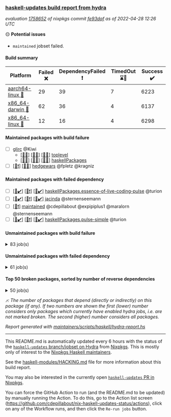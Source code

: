 ### [haskell-updates build report from hydra](https://hydra.nixos.org/jobset/nixpkgs/haskell-updates)
*evaluation [1758652](https://hydra.nixos.org/eval/1758652) of nixpkgs commit [fe93daf](https://github.com/NixOS/nixpkgs/commits/fe93daf87d76dcef85bad56e84167518b1a6ca99) as of 2022-04-28 12:26 UTC*

:yellow_circle: **Potential issues**
  * `maintained` jobset failed.

#### Build summary

 | Platform | Failed :x: | DependencyFailed :heavy_exclamation_mark: | TimedOut :hourglass::no_entry_sign: | Success :heavy_check_mark: | 
 | --- | --- | --- | --- | --- | 
 | [aarch64-linux :iphone:](https://hydra.nixos.org/eval/1758652?filter=.aarch64-linux) | 29 | 39 | 7 | 6223 | 
 | [x86_64-darwin :apple:](https://hydra.nixos.org/eval/1758652?filter=.x86_64-darwin) | 62 | 36 | 4 | 6137 | 
 | [x86_64-linux :penguin:](https://hydra.nixos.org/eval/1758652?filter=.x86_64-linux) | 12 | 16 | 4 | 6298 | 
#### Maintained packages with build failure
- [ ] [glirc](https://hydra.nixos.org/eval/1758652?filter=glirc) @Kiwi
  - [[:iphone::x:]](https://hydra.nixos.org/build/174553162) [[:apple::x:]](https://hydra.nixos.org/build/174538387) [[:penguin::x:]](https://hydra.nixos.org/build/174540819) [toplevel](https://hydra.nixos.org/eval/1758652?filter=glirc)
  - [[:iphone::x:]](https://hydra.nixos.org/build/174541658) [[:apple::x:]](https://hydra.nixos.org/build/174540799) [[:penguin::x:]](https://hydra.nixos.org/build/174543767) [haskellPackages](https://hydra.nixos.org/eval/1758652?filter=haskellPackages.glirc)
- [ ] [[:iphone::heavy_exclamation_mark:]](https://hydra.nixos.org/build/174538476) [[:penguin::x:]](https://hydra.nixos.org/build/174544990) [hedgewars](https://hydra.nixos.org/eval/1758652?filter=hedgewars) @fpletz @kragniz
#### Maintained packages with failed dependency
- [ ] [[:iphone::heavy_check_mark:]](https://hydra.nixos.org/build/174546897) [[:apple::heavy_exclamation_mark:]](https://hydra.nixos.org/build/174544782) [[:penguin::heavy_check_mark:]](https://hydra.nixos.org/build/174537443) [haskellPackages.essence-of-live-coding-pulse](https://hydra.nixos.org/eval/1758652?filter=haskellPackages.essence-of-live-coding-pulse) @turion
- [ ] [[:iphone::heavy_check_mark:]](https://hydra.nixos.org/build/174550094) [[:apple::heavy_exclamation_mark:]](https://hydra.nixos.org/build/174540882) [[:penguin::heavy_check_mark:]](https://hydra.nixos.org/build/174540430) [jacinda](https://hydra.nixos.org/eval/1758652?filter=jacinda) @sternenseemann
- [ ] [[:penguin::heavy_exclamation_mark:]](https://hydra.nixos.org/build/174935443) [maintained](https://hydra.nixos.org/eval/1758652?filter=maintained) @cdepillabout @expipiplus1 @maralorn @sternenseemann
- [ ] [[:iphone::heavy_check_mark:]](https://hydra.nixos.org/build/174546680) [[:apple::heavy_exclamation_mark:]](https://hydra.nixos.org/build/174540580) [[:penguin::heavy_check_mark:]](https://hydra.nixos.org/build/174547994) [haskellPackages.pulse-simple](https://hydra.nixos.org/eval/1758652?filter=haskellPackages.pulse-simple) @turion
#### Unmaintained packages with build failure
<details><summary>83 job(s) </summary>

- [ ] [QuickCheck](https://hydra.nixos.org/eval/1758652?filter=QuickCheck)  :arrow_heading_up: 1234 | 4767
  - [[:iphone::heavy_check_mark:]](https://hydra.nixos.org/build/174545509) [[:apple::heavy_check_mark:]](https://hydra.nixos.org/build/174549392) [[:penguin::heavy_check_mark:]](https://hydra.nixos.org/build/174541289) [haskellPackages](https://hydra.nixos.org/eval/1758652?filter=haskellPackages.QuickCheck)
  -   [[:penguin::x:]](https://hydra.nixos.org/build/174537770) [pkgsStatic.haskell.packages.integer-simple.ghc8107](https://hydra.nixos.org/eval/1758652?filter=pkgsStatic.haskell.packages.integer-simple.ghc8107.QuickCheck)
  -   [[:penguin::heavy_check_mark:]](https://hydra.nixos.org/build/174543331) [pkgsStatic.haskell.packages.native-bignum.ghc902](https://hydra.nixos.org/eval/1758652?filter=pkgsStatic.haskell.packages.native-bignum.ghc902.QuickCheck)
- [ ] [[:iphone::heavy_check_mark:]](https://hydra.nixos.org/build/174550217) [[:apple::x:]](https://hydra.nixos.org/build/174554748) [[:penguin::heavy_check_mark:]](https://hydra.nixos.org/build/174546999) [haskellPackages.di-core](https://hydra.nixos.org/eval/1758652?filter=haskellPackages.di-core)  :arrow_heading_up: 8 | 11
- [ ] [[:iphone::x:]](https://hydra.nixos.org/build/174537551) [[:apple::heavy_check_mark:]](https://hydra.nixos.org/build/174554678) [[:penguin::heavy_check_mark:]](https://hydra.nixos.org/build/174537662) [haskellPackages.OrderedBits](https://hydra.nixos.org/eval/1758652?filter=haskellPackages.OrderedBits)  :arrow_heading_up: 5 | 36
- [ ] [[:iphone::x:]](https://hydra.nixos.org/build/174549183) [[:apple::heavy_check_mark:]](https://hydra.nixos.org/build/174549150) [[:penguin::heavy_check_mark:]](https://hydra.nixos.org/build/174545687) [haskellPackages.hw-json-simd](https://hydra.nixos.org/eval/1758652?filter=haskellPackages.hw-json-simd)  :arrow_heading_up: 2 | 8
- [ ] [[:iphone::x:]](https://hydra.nixos.org/build/174544905) [[:apple::heavy_check_mark:]](https://hydra.nixos.org/build/174544277) [[:penguin::heavy_check_mark:]](https://hydra.nixos.org/build/174541106) [haskellPackages.hw-simd](https://hydra.nixos.org/eval/1758652?filter=haskellPackages.hw-simd)  :arrow_heading_up: 2 | 8
- [ ] [[:iphone::x:]](https://hydra.nixos.org/build/174551633) [[:apple::x:]](https://hydra.nixos.org/build/174549168) [[:penguin::heavy_check_mark:]](https://hydra.nixos.org/build/174546341) [haskellPackages.ptr-poker](https://hydra.nixos.org/eval/1758652?filter=haskellPackages.ptr-poker)  :arrow_heading_up: 2 | 5
- [ ] [[:iphone::x:]](https://hydra.nixos.org/build/174554673) [[:apple::x:]](https://hydra.nixos.org/build/174548306) [[:penguin::x:]](https://hydra.nixos.org/build/174550728) [haskellPackages.dep-t](https://hydra.nixos.org/eval/1758652?filter=haskellPackages.dep-t)  :arrow_heading_up: 2 | 4
- [ ] [[:iphone::x:]](https://hydra.nixos.org/build/174536402) [[:apple::heavy_check_mark:]](https://hydra.nixos.org/build/174539963) [[:penguin::heavy_check_mark:]](https://hydra.nixos.org/build/174539639) [haskellPackages.quic](https://hydra.nixos.org/eval/1758652?filter=haskellPackages.quic)  :arrow_heading_up: 2 | 2
- [ ] [[:iphone::x:]](https://hydra.nixos.org/build/174552095) [[:apple::heavy_check_mark:]](https://hydra.nixos.org/build/174542601) [[:penguin::heavy_check_mark:]](https://hydra.nixos.org/build/174549959) [haskellPackages.freetype2](https://hydra.nixos.org/eval/1758652?filter=haskellPackages.freetype2)  :arrow_heading_up: 1 | 8
- [ ] [[:iphone::heavy_check_mark:]](https://hydra.nixos.org/build/174548115) [[:apple::x:]](https://hydra.nixos.org/build/174545002) [[:penguin::heavy_check_mark:]](https://hydra.nixos.org/build/174536895) [haskellPackages.free-vector-spaces](https://hydra.nixos.org/eval/1758652?filter=haskellPackages.free-vector-spaces)  :arrow_heading_up: 1 | 7
- [ ] [[:iphone::x:]](https://hydra.nixos.org/build/174542865) [[:apple::heavy_check_mark:]](https://hydra.nixos.org/build/174547597) [[:penguin::heavy_check_mark:]](https://hydra.nixos.org/build/174544562) [haskellPackages.long-double](https://hydra.nixos.org/eval/1758652?filter=haskellPackages.long-double)  :arrow_heading_up: 1 | 2
- [ ] [[:iphone::x:]](https://hydra.nixos.org/build/174546588) [[:apple::x:]](https://hydra.nixos.org/build/174549624) [[:penguin::heavy_check_mark:]](https://hydra.nixos.org/build/174538841) [haskellPackages.easytensor](https://hydra.nixos.org/eval/1758652?filter=haskellPackages.easytensor)  :arrow_heading_up: 1 | 1
- [ ] [[:iphone::heavy_check_mark:]](https://hydra.nixos.org/build/174535862) [[:apple::x:]](https://hydra.nixos.org/build/174538767) [[:penguin::heavy_check_mark:]](https://hydra.nixos.org/build/174549770) [haskellPackages.grab](https://hydra.nixos.org/eval/1758652?filter=haskellPackages.grab)  :arrow_heading_up: 1 | 1
- [ ] [[:iphone::heavy_check_mark:]](https://hydra.nixos.org/build/174547713) [[:apple::x:]](https://hydra.nixos.org/build/174549812) [[:penguin::heavy_check_mark:]](https://hydra.nixos.org/build/174543179) [haskellPackages.keep-alive](https://hydra.nixos.org/eval/1758652?filter=haskellPackages.keep-alive)  :arrow_heading_up: 1 | 1
- [ ] [[:iphone::x:]](https://hydra.nixos.org/build/174537502) [[:apple::heavy_check_mark:]](https://hydra.nixos.org/build/174544322) [[:penguin::heavy_check_mark:]](https://hydra.nixos.org/build/174541503) [haskellPackages.nlopt-haskell](https://hydra.nixos.org/eval/1758652?filter=haskellPackages.nlopt-haskell)  :arrow_heading_up: 1 | 1
- [ ] [[:iphone::x:]](https://hydra.nixos.org/build/174538142) [[:apple::heavy_check_mark:]](https://hydra.nixos.org/build/174541277) [[:penguin::heavy_check_mark:]](https://hydra.nixos.org/build/174551029) [haskellPackages.swisstable](https://hydra.nixos.org/eval/1758652?filter=haskellPackages.swisstable)  :arrow_heading_up: 1 | 1
- [ ] [[:iphone::x:]](https://hydra.nixos.org/build/174541545) [[:apple::heavy_check_mark:]](https://hydra.nixos.org/build/174538568) [[:penguin::heavy_check_mark:]](https://hydra.nixos.org/build/174550563) [haskellPackages.unicode-properties](https://hydra.nixos.org/eval/1758652?filter=haskellPackages.unicode-properties)  :arrow_heading_up: 1 | 1
- [ ] [[:iphone::heavy_check_mark:]](https://hydra.nixos.org/build/174547756) [[:apple::x:]](https://hydra.nixos.org/build/174550554) [[:penguin::heavy_check_mark:]](https://hydra.nixos.org/build/174549242) [haskellPackages.zip](https://hydra.nixos.org/eval/1758652?filter=haskellPackages.zip)  :arrow_heading_up: 0 | 5
- [ ] [[:iphone::heavy_check_mark:]](https://hydra.nixos.org/build/174544302) [[:apple::x:]](https://hydra.nixos.org/build/174538426) [[:penguin::heavy_check_mark:]](https://hydra.nixos.org/build/174547294) [haskellPackages.PyF](https://hydra.nixos.org/eval/1758652?filter=haskellPackages.PyF)  :arrow_heading_up: 0 | 4
- [ ] [[:iphone::x:]](https://hydra.nixos.org/build/174544870) [[:apple::x:]](https://hydra.nixos.org/build/174544578) [[:penguin::x:]](https://hydra.nixos.org/build/174535724) [haskellPackages.half-space](https://hydra.nixos.org/eval/1758652?filter=haskellPackages.half-space)  :arrow_heading_up: 0 | 4
- [ ] [[:iphone::heavy_check_mark:]](https://hydra.nixos.org/build/174550160) [[:apple::x:]](https://hydra.nixos.org/build/174546934) [[:penguin::heavy_check_mark:]](https://hydra.nixos.org/build/174551366) [haskellPackages.hmidi](https://hydra.nixos.org/eval/1758652?filter=haskellPackages.hmidi)  :arrow_heading_up: 0 | 4
- [ ] [[:iphone::heavy_check_mark:]](https://hydra.nixos.org/build/174535665) [[:apple::x:]](https://hydra.nixos.org/build/174536995) [[:penguin::heavy_check_mark:]](https://hydra.nixos.org/build/174544761) [haskellPackages.posix-socket](https://hydra.nixos.org/eval/1758652?filter=haskellPackages.posix-socket)  :arrow_heading_up: 0 | 2
- [ ] [[:iphone::heavy_check_mark:]](https://hydra.nixos.org/build/174542420) [[:apple::x:]](https://hydra.nixos.org/build/174547740) [[:penguin::heavy_check_mark:]](https://hydra.nixos.org/build/174538564) [haskellPackages.gi-gdkx11](https://hydra.nixos.org/eval/1758652?filter=haskellPackages.gi-gdkx11)  :arrow_heading_up: 0 | 1
- [ ] [[:iphone::heavy_check_mark:]](https://hydra.nixos.org/build/174537712) [[:apple::x:]](https://hydra.nixos.org/build/174546711) [[:penguin::heavy_check_mark:]](https://hydra.nixos.org/build/174536615) [haskellPackages.hamid](https://hydra.nixos.org/eval/1758652?filter=haskellPackages.hamid)  :arrow_heading_up: 0 | 1
- [ ] [[:iphone::heavy_check_mark:]](https://hydra.nixos.org/build/174540399) [[:apple::x:]](https://hydra.nixos.org/build/174541576) [[:penguin::heavy_check_mark:]](https://hydra.nixos.org/build/174552881) [haskellPackages.hmatrix-morpheus](https://hydra.nixos.org/eval/1758652?filter=haskellPackages.hmatrix-morpheus)  :arrow_heading_up: 0 | 1
- [ ] [[:iphone::heavy_check_mark:]](https://hydra.nixos.org/build/174538249) [[:apple::x:]](https://hydra.nixos.org/build/174539818) [[:penguin::heavy_check_mark:]](https://hydra.nixos.org/build/174539581) [haskellPackages.huckleberry](https://hydra.nixos.org/eval/1758652?filter=haskellPackages.huckleberry)  :arrow_heading_up: 0 | 1
- [ ] [[:iphone::heavy_check_mark:]](https://hydra.nixos.org/build/174546971) [[:apple::x:]](https://hydra.nixos.org/build/174549361) [[:penguin::heavy_check_mark:]](https://hydra.nixos.org/build/174546972) [haskellPackages.openal-ffi](https://hydra.nixos.org/eval/1758652?filter=haskellPackages.openal-ffi)  :arrow_heading_up: 0 | 1
- [ ] [[:iphone::x:]](https://hydra.nixos.org/build/174551805) [[:apple::heavy_check_mark:]](https://hydra.nixos.org/build/174543827) [[:penguin::heavy_check_mark:]](https://hydra.nixos.org/build/174541220) [haskellPackages.picosat](https://hydra.nixos.org/eval/1758652?filter=haskellPackages.picosat)  :arrow_heading_up: 0 | 1
- [ ] [[:iphone::heavy_check_mark:]](https://hydra.nixos.org/build/174552732) [[:apple::x:]](https://hydra.nixos.org/build/174546300) [[:penguin::heavy_check_mark:]](https://hydra.nixos.org/build/174540039) [haskellPackages.select](https://hydra.nixos.org/eval/1758652?filter=haskellPackages.select)  :arrow_heading_up: 0 | 1
- [ ] [[:iphone::heavy_check_mark:]](https://hydra.nixos.org/build/174548217) [[:apple::x:]](https://hydra.nixos.org/build/174545072) [[:penguin::heavy_check_mark:]](https://hydra.nixos.org/build/174544299) [haskellPackages.sysinfo](https://hydra.nixos.org/eval/1758652?filter=haskellPackages.sysinfo)  :arrow_heading_up: 0 | 1
- [ ] [[:iphone::heavy_check_mark:]](https://hydra.nixos.org/build/174539311) [[:apple::x:]](https://hydra.nixos.org/build/174553051) [[:penguin::heavy_check_mark:]](https://hydra.nixos.org/build/174554257) [haskellPackages.FractalArt](https://hydra.nixos.org/eval/1758652?filter=haskellPackages.FractalArt) 
- [ ] [[:iphone::x:]](https://hydra.nixos.org/build/174538111) [[:apple::heavy_check_mark:]](https://hydra.nixos.org/build/174550322) [[:penguin::heavy_check_mark:]](https://hydra.nixos.org/build/174543840) [haskellPackages.HsASA](https://hydra.nixos.org/eval/1758652?filter=haskellPackages.HsASA) 
- [ ] [[:iphone::hourglass::no_entry_sign:]](https://hydra.nixos.org/build/174542922) [[:apple::x:]](https://hydra.nixos.org/build/174551462) [[:penguin::hourglass::no_entry_sign:]](https://hydra.nixos.org/build/174553309) [haskellPackages.bindings-common](https://hydra.nixos.org/eval/1758652?filter=haskellPackages.bindings-common) 
- [ ] [[:iphone::heavy_check_mark:]](https://hydra.nixos.org/build/174551179) [[:apple::x:]](https://hydra.nixos.org/build/174537793) [[:penguin::heavy_check_mark:]](https://hydra.nixos.org/build/174545242) [haskellPackages.chiphunk](https://hydra.nixos.org/eval/1758652?filter=haskellPackages.chiphunk) 
- [ ] [[:iphone::hourglass::no_entry_sign:]](https://hydra.nixos.org/build/174542835) [[:apple::x:]](https://hydra.nixos.org/build/174542974) [[:penguin::x:]](https://hydra.nixos.org/build/174547975) [haskellPackages.cl3-hmatrix-interface](https://hydra.nixos.org/eval/1758652?filter=haskellPackages.cl3-hmatrix-interface) 
- [ ] [[:iphone::hourglass::no_entry_sign:]](https://hydra.nixos.org/build/174544425) [[:apple::x:]](https://hydra.nixos.org/build/174545842) [[:penguin::x:]](https://hydra.nixos.org/build/174536302) [haskellPackages.cl3-linear-interface](https://hydra.nixos.org/eval/1758652?filter=haskellPackages.cl3-linear-interface) 
- [ ] [[:iphone::x:]](https://hydra.nixos.org/build/174539218) [[:apple::heavy_check_mark:]](https://hydra.nixos.org/build/174539808) [[:penguin::heavy_check_mark:]](https://hydra.nixos.org/build/174542945) [haskellPackages.comfort-fftw](https://hydra.nixos.org/eval/1758652?filter=haskellPackages.comfort-fftw) 
- [ ] [[:iphone::heavy_check_mark:]](https://hydra.nixos.org/build/174544521) [[:apple::x:]](https://hydra.nixos.org/build/174538031) [[:penguin::heavy_check_mark:]](https://hydra.nixos.org/build/174539094) [haskellPackages.diskhash](https://hydra.nixos.org/eval/1758652?filter=haskellPackages.diskhash) 
- [ ] [[:iphone::x:]](https://hydra.nixos.org/build/174537702) [[:apple::x:]](https://hydra.nixos.org/build/174548420) [[:penguin::x:]](https://hydra.nixos.org/build/174541577) [haskellPackages.dyna-processing](https://hydra.nixos.org/eval/1758652?filter=haskellPackages.dyna-processing) 
- [ ] [[:iphone::heavy_check_mark:]](https://hydra.nixos.org/build/174546200) [[:apple::x:]](https://hydra.nixos.org/build/174538227) [[:penguin::heavy_check_mark:]](https://hydra.nixos.org/build/174539929) [haskellPackages.epub-tools](https://hydra.nixos.org/eval/1758652?filter=haskellPackages.epub-tools) 
- [ ] [[:iphone::heavy_check_mark:]](https://hydra.nixos.org/build/174544419) [[:apple::x:]](https://hydra.nixos.org/build/174545041) [[:penguin::heavy_check_mark:]](https://hydra.nixos.org/build/174536514) [haskellPackages.fudgets](https://hydra.nixos.org/eval/1758652?filter=haskellPackages.fudgets) 
- [ ] [[:iphone::x:]](https://hydra.nixos.org/build/174539996) [[:apple::x:]](https://hydra.nixos.org/build/174551842) [[:penguin::x:]](https://hydra.nixos.org/build/174553843) [haskellPackages.gemini-exports](https://hydra.nixos.org/eval/1758652?filter=haskellPackages.gemini-exports) 
- [ ] [[:iphone::heavy_check_mark:]](https://hydra.nixos.org/build/174554485) [[:apple::x:]](https://hydra.nixos.org/build/174548554) [[:penguin::heavy_check_mark:]](https://hydra.nixos.org/build/174536692) [haskellPackages.gerrit](https://hydra.nixos.org/eval/1758652?filter=haskellPackages.gerrit) 
- [ ] [[:apple::x:]](https://hydra.nixos.org/build/174552764) [haskellPackages.gi-gtkosxapplication](https://hydra.nixos.org/eval/1758652?filter=haskellPackages.gi-gtkosxapplication) 
- [ ] [[:iphone::x:]](https://hydra.nixos.org/build/174732409) [[:penguin::heavy_check_mark:]](https://hydra.nixos.org/build/174732398) [haskellPackages.gnome-keyring](https://hydra.nixos.org/eval/1758652?filter=haskellPackages.gnome-keyring) 
- [ ] [[:iphone::x:]](https://hydra.nixos.org/build/174536483) [[:apple::x:]](https://hydra.nixos.org/build/174541570) [[:penguin::x:]](https://hydra.nixos.org/build/174542246) [haskellPackages.gpmf](https://hydra.nixos.org/eval/1758652?filter=haskellPackages.gpmf) 
- [ ] [[:apple::x:]](https://hydra.nixos.org/build/174545465) [haskellPackages.gtk-mac-integration](https://hydra.nixos.org/eval/1758652?filter=haskellPackages.gtk-mac-integration) 
- [ ] [[:iphone::heavy_check_mark:]](https://hydra.nixos.org/build/174552727) [[:apple::x:]](https://hydra.nixos.org/build/174540863) [[:penguin::heavy_check_mark:]](https://hydra.nixos.org/build/174554023) [haskellPackages.gtk-traymanager](https://hydra.nixos.org/eval/1758652?filter=haskellPackages.gtk-traymanager) 
- [ ] [[:apple::x:]](https://hydra.nixos.org/build/174537541) [haskellPackages.gtk3-mac-integration](https://hydra.nixos.org/eval/1758652?filter=haskellPackages.gtk3-mac-integration) 
- [ ] [[:iphone::x:]](https://hydra.nixos.org/build/174547007) [[:apple::x:]](https://hydra.nixos.org/build/174552813) [[:penguin::x:]](https://hydra.nixos.org/build/174540712) [haskellPackages.hedgehog-lens](https://hydra.nixos.org/eval/1758652?filter=haskellPackages.hedgehog-lens) 
- [ ] [[:iphone::heavy_check_mark:]](https://hydra.nixos.org/build/174550877) [[:apple::x:]](https://hydra.nixos.org/build/174541437) [[:penguin::heavy_check_mark:]](https://hydra.nixos.org/build/174553524) [haskellPackages.hid](https://hydra.nixos.org/eval/1758652?filter=haskellPackages.hid) 
- [ ] [[:iphone::heavy_check_mark:]](https://hydra.nixos.org/build/174545969) [[:apple::x:]](https://hydra.nixos.org/build/174550172) [[:penguin::heavy_check_mark:]](https://hydra.nixos.org/build/174545566) [haskellPackages.hinotify-conduit](https://hydra.nixos.org/eval/1758652?filter=haskellPackages.hinotify-conduit) 
- [ ] [[:iphone::x:]](https://hydra.nixos.org/build/174538156) [[:apple::heavy_check_mark:]](https://hydra.nixos.org/build/174537066) [[:penguin::heavy_check_mark:]](https://hydra.nixos.org/build/174545136) [haskellPackages.hls-rename-plugin](https://hydra.nixos.org/eval/1758652?filter=haskellPackages.hls-rename-plugin) 
- [ ] [[:iphone::heavy_check_mark:]](https://hydra.nixos.org/build/174548154) [[:apple::x:]](https://hydra.nixos.org/build/174551052) [[:penguin::heavy_check_mark:]](https://hydra.nixos.org/build/174549756) [haskellPackages.hsshellscript](https://hydra.nixos.org/eval/1758652?filter=haskellPackages.hsshellscript) 
- [ ] [[:iphone::heavy_check_mark:]](https://hydra.nixos.org/build/174540017) [[:apple::x:]](https://hydra.nixos.org/build/174551301) [[:penguin::heavy_check_mark:]](https://hydra.nixos.org/build/174542049) [haskellPackages.hssourceinfo](https://hydra.nixos.org/eval/1758652?filter=haskellPackages.hssourceinfo) 
- [ ] [[:iphone::heavy_check_mark:]](https://hydra.nixos.org/build/174536212) [[:apple::x:]](https://hydra.nixos.org/build/174544269) [[:penguin::heavy_check_mark:]](https://hydra.nixos.org/build/174540850) [haskellPackages.ipcvar](https://hydra.nixos.org/eval/1758652?filter=haskellPackages.ipcvar) 
- [ ] [[:iphone::x:]](https://hydra.nixos.org/build/174536686) [[:apple::heavy_check_mark:]](https://hydra.nixos.org/build/174554110) [[:penguin::heavy_check_mark:]](https://hydra.nixos.org/build/174549068) [haskellPackages.jammittools](https://hydra.nixos.org/eval/1758652?filter=haskellPackages.jammittools) 
- [ ] [[:apple::x:]](https://hydra.nixos.org/build/174553612) [haskellPackages.kqueue](https://hydra.nixos.org/eval/1758652?filter=haskellPackages.kqueue) 
- [ ] [[:iphone::x:]](https://hydra.nixos.org/build/174548929) [[:apple::x:]](https://hydra.nixos.org/build/174543795) [[:penguin::x:]](https://hydra.nixos.org/build/174550027) [haskellPackages.lazy-bracket](https://hydra.nixos.org/eval/1758652?filter=haskellPackages.lazy-bracket) 
- [ ] [[:iphone::heavy_check_mark:]](https://hydra.nixos.org/build/174549761) [[:apple::x:]](https://hydra.nixos.org/build/174536568) [[:penguin::heavy_check_mark:]](https://hydra.nixos.org/build/174541890) [haskellPackages.linux-framebuffer](https://hydra.nixos.org/eval/1758652?filter=haskellPackages.linux-framebuffer) 
- [ ] [[:iphone::heavy_check_mark:]](https://hydra.nixos.org/build/174550466) [[:apple::x:]](https://hydra.nixos.org/build/174550786) [[:penguin::heavy_check_mark:]](https://hydra.nixos.org/build/174535842) [haskellPackages.mediawiki2latex](https://hydra.nixos.org/eval/1758652?filter=haskellPackages.mediawiki2latex) 
- [ ] [[:iphone::heavy_check_mark:]](https://hydra.nixos.org/build/174552974) [[:apple::x:]](https://hydra.nixos.org/build/174544461) [[:penguin::heavy_check_mark:]](https://hydra.nixos.org/build/174551522) [haskellPackages.mercury-api](https://hydra.nixos.org/eval/1758652?filter=haskellPackages.mercury-api) 
- [ ] [[:iphone::heavy_check_mark:]](https://hydra.nixos.org/build/174552841) [[:apple::x:]](https://hydra.nixos.org/build/174545878) [[:penguin::heavy_check_mark:]](https://hydra.nixos.org/build/174537320) [haskellPackages.nano-cryptr](https://hydra.nixos.org/eval/1758652?filter=haskellPackages.nano-cryptr) 
- [ ] [[:iphone::heavy_check_mark:]](https://hydra.nixos.org/build/174554702) [[:apple::x:]](https://hydra.nixos.org/build/174545882) [[:penguin::heavy_check_mark:]](https://hydra.nixos.org/build/174536157) [haskellPackages.persistent-pagination](https://hydra.nixos.org/eval/1758652?filter=haskellPackages.persistent-pagination) 
- [ ] [[:iphone::heavy_check_mark:]](https://hydra.nixos.org/build/174542584) [[:apple::x:]](https://hydra.nixos.org/build/174544916) [[:penguin::heavy_check_mark:]](https://hydra.nixos.org/build/174552083) [haskellPackages.phatsort](https://hydra.nixos.org/eval/1758652?filter=haskellPackages.phatsort) 
- [ ] [[:iphone::heavy_check_mark:]](https://hydra.nixos.org/build/174543444) [[:apple::x:]](https://hydra.nixos.org/build/174540909) [[:penguin::heavy_check_mark:]](https://hydra.nixos.org/build/174546577) [haskellPackages.ping-wrapper](https://hydra.nixos.org/eval/1758652?filter=haskellPackages.ping-wrapper) 
- [ ] [[:iphone::heavy_check_mark:]](https://hydra.nixos.org/build/174552675) [[:apple::x:]](https://hydra.nixos.org/build/174546566) [[:penguin::heavy_check_mark:]](https://hydra.nixos.org/build/174539734) [haskellPackages.posix-timer](https://hydra.nixos.org/eval/1758652?filter=haskellPackages.posix-timer) 
- [ ] [[:iphone::heavy_check_mark:]](https://hydra.nixos.org/build/174538175) [[:apple::x:]](https://hydra.nixos.org/build/174552622) [[:penguin::heavy_check_mark:]](https://hydra.nixos.org/build/174544646) [haskellPackages.pthread](https://hydra.nixos.org/eval/1758652?filter=haskellPackages.pthread) 
- [ ] [[:iphone::x:]](https://hydra.nixos.org/build/174549176) [[:apple::heavy_check_mark:]](https://hydra.nixos.org/build/174543028) [[:penguin::heavy_check_mark:]](https://hydra.nixos.org/build/174537796) [haskellPackages.risc386](https://hydra.nixos.org/eval/1758652?filter=haskellPackages.risc386) 
- [ ] [[:iphone::heavy_check_mark:]](https://hydra.nixos.org/build/174551184) [[:apple::x:]](https://hydra.nixos.org/build/174536958) [[:penguin::heavy_check_mark:]](https://hydra.nixos.org/build/174551410) [haskellPackages.sfml-audio](https://hydra.nixos.org/eval/1758652?filter=haskellPackages.sfml-audio) 
- [ ] [[:iphone::heavy_check_mark:]](https://hydra.nixos.org/build/174549871) [[:apple::x:]](https://hydra.nixos.org/build/174552710) [[:penguin::heavy_check_mark:]](https://hydra.nixos.org/build/174551343) [haskellPackages.shared-memory](https://hydra.nixos.org/eval/1758652?filter=haskellPackages.shared-memory) 
- [ ] [[:iphone::heavy_check_mark:]](https://hydra.nixos.org/build/174548033) [[:apple::x:]](https://hydra.nixos.org/build/174554154) [[:penguin::heavy_check_mark:]](https://hydra.nixos.org/build/174545621) [haskellPackages.skews](https://hydra.nixos.org/eval/1758652?filter=haskellPackages.skews) 
- [ ] [[:iphone::x:]](https://hydra.nixos.org/build/174544444) [[:apple::x:]](https://hydra.nixos.org/build/174541717) [[:penguin::heavy_check_mark:]](https://hydra.nixos.org/build/174545477) [haskellPackages.slugify](https://hydra.nixos.org/eval/1758652?filter=haskellPackages.slugify) 
- [ ] [[:iphone::heavy_check_mark:]](https://hydra.nixos.org/build/174549931) [[:apple::x:]](https://hydra.nixos.org/build/174546451) [[:penguin::heavy_check_mark:]](https://hydra.nixos.org/build/174540319) [haskellPackages.tailfile-hinotify](https://hydra.nixos.org/eval/1758652?filter=haskellPackages.tailfile-hinotify) 
- [ ] [[:iphone::x:]](https://hydra.nixos.org/build/174541146) [[:apple::heavy_check_mark:]](https://hydra.nixos.org/build/174536780) [[:penguin::heavy_check_mark:]](https://hydra.nixos.org/build/174551164) [haskellPackages.wiringPi](https://hydra.nixos.org/eval/1758652?filter=haskellPackages.wiringPi) 
- [ ] [[:iphone::x:]](https://hydra.nixos.org/build/174540212) [[:apple::heavy_check_mark:]](https://hydra.nixos.org/build/174537866) [[:penguin::heavy_check_mark:]](https://hydra.nixos.org/build/174546532) [haskellPackages.x86-64bit](https://hydra.nixos.org/eval/1758652?filter=haskellPackages.x86-64bit) 
- [ ] [[:iphone::heavy_check_mark:]](https://hydra.nixos.org/build/174552831) [[:apple::x:]](https://hydra.nixos.org/build/174547083) [[:penguin::heavy_check_mark:]](https://hydra.nixos.org/build/174554818) [haskellPackages.xmonad-utils](https://hydra.nixos.org/eval/1758652?filter=haskellPackages.xmonad-utils) 
- [ ] [[:iphone::heavy_check_mark:]](https://hydra.nixos.org/build/174536987) [[:apple::x:]](https://hydra.nixos.org/build/174544823) [[:penguin::heavy_check_mark:]](https://hydra.nixos.org/build/174544993) [haskellPackages.yoga](https://hydra.nixos.org/eval/1758652?filter=haskellPackages.yoga) 
- [ ] [[:iphone::heavy_check_mark:]](https://hydra.nixos.org/build/174550313) [[:apple::x:]](https://hydra.nixos.org/build/174544016) [[:penguin::heavy_check_mark:]](https://hydra.nixos.org/build/174538214) [haskellPackages.zot](https://hydra.nixos.org/eval/1758652?filter=haskellPackages.zot) 
- [ ] [[:iphone::heavy_check_mark:]](https://hydra.nixos.org/build/174546558) [[:apple::x:]](https://hydra.nixos.org/build/174546608) [[:penguin::heavy_check_mark:]](https://hydra.nixos.org/build/174541101) [haskellPackages.zxcvbn-c](https://hydra.nixos.org/eval/1758652?filter=haskellPackages.zxcvbn-c) 
</details>

#### Unmaintained packages with failed dependency
<details><summary>61 job(s) </summary>

- [ ] [[:iphone::heavy_check_mark:]](https://hydra.nixos.org/build/174545660) [[:apple::heavy_exclamation_mark:]](https://hydra.nixos.org/build/174552148) [[:penguin::heavy_check_mark:]](https://hydra.nixos.org/build/174550838) [haskellPackages.di-handle](https://hydra.nixos.org/eval/1758652?filter=haskellPackages.di-handle)  :arrow_heading_up: 6 | 9
- [ ] [[:iphone::heavy_check_mark:]](https://hydra.nixos.org/build/174547576) [[:apple::heavy_exclamation_mark:]](https://hydra.nixos.org/build/174540974) [[:penguin::heavy_check_mark:]](https://hydra.nixos.org/build/174547320) [haskellPackages.di-monad](https://hydra.nixos.org/eval/1758652?filter=haskellPackages.di-monad)  :arrow_heading_up: 6 | 9
- [ ] [[:iphone::heavy_check_mark:]](https://hydra.nixos.org/build/174552457) [[:apple::heavy_exclamation_mark:]](https://hydra.nixos.org/build/174540938) [[:penguin::heavy_check_mark:]](https://hydra.nixos.org/build/174542791) [haskellPackages.di-df1](https://hydra.nixos.org/eval/1758652?filter=haskellPackages.di-df1)  :arrow_heading_up: 5 | 8
- [ ] [[:iphone::heavy_exclamation_mark:]](https://hydra.nixos.org/build/174541056) [[:apple::heavy_check_mark:]](https://hydra.nixos.org/build/174545455) [[:penguin::heavy_check_mark:]](https://hydra.nixos.org/build/174553315) [haskellPackages.PrimitiveArray](https://hydra.nixos.org/eval/1758652?filter=haskellPackages.PrimitiveArray)  :arrow_heading_up: 4 | 35
- [ ] [[:iphone::heavy_exclamation_mark:]](https://hydra.nixos.org/build/174551682) [[:apple::heavy_check_mark:]](https://hydra.nixos.org/build/174552923) [[:penguin::heavy_check_mark:]](https://hydra.nixos.org/build/174543853) [haskellPackages.BiobaseTypes](https://hydra.nixos.org/eval/1758652?filter=haskellPackages.BiobaseTypes)  :arrow_heading_up: 3 | 21
- [ ] [[:iphone::heavy_exclamation_mark:]](https://hydra.nixos.org/build/174543982) [[:apple::heavy_check_mark:]](https://hydra.nixos.org/build/174548870) [[:penguin::heavy_check_mark:]](https://hydra.nixos.org/build/174539230) [haskellPackages.BiobaseENA](https://hydra.nixos.org/eval/1758652?filter=haskellPackages.BiobaseENA)  :arrow_heading_up: 1 | 18
- [ ] [[:iphone::heavy_check_mark:]](https://hydra.nixos.org/build/174541291) [[:apple::heavy_exclamation_mark:]](https://hydra.nixos.org/build/174552818) [[:penguin::heavy_check_mark:]](https://hydra.nixos.org/build/174548331) [haskellPackages.di-polysemy](https://hydra.nixos.org/eval/1758652?filter=haskellPackages.di-polysemy)  :arrow_heading_up: 1 | 4
- [ ] [[:iphone::heavy_exclamation_mark:]](https://hydra.nixos.org/build/174538801) [[:apple::heavy_exclamation_mark:]](https://hydra.nixos.org/build/174547017) [[:penguin::heavy_check_mark:]](https://hydra.nixos.org/build/174541724) [haskellPackages.jsonifier](https://hydra.nixos.org/eval/1758652?filter=haskellPackages.jsonifier)  :arrow_heading_up: 1 | 4
- [ ] [hoogle](https://hydra.nixos.org/eval/1758652?filter=hoogle)  :arrow_heading_up: 1 | 2
  - [[:iphone::heavy_check_mark:]](https://hydra.nixos.org/build/174536006) [[:apple::heavy_check_mark:]](https://hydra.nixos.org/build/174552251) [[:penguin::heavy_check_mark:]](https://hydra.nixos.org/build/174537347) [haskell.packages.ghc8107](https://hydra.nixos.org/eval/1758652?filter=haskell.packages.ghc8107.hoogle)
  - [[:iphone::heavy_check_mark:]](https://hydra.nixos.org/build/174551078) [[:apple::heavy_check_mark:]](https://hydra.nixos.org/build/174330300) [[:penguin::heavy_check_mark:]](https://hydra.nixos.org/build/174338480) [haskell.packages.ghc884](https://hydra.nixos.org/eval/1758652?filter=haskell.packages.ghc884.hoogle)
  - [[:iphone::heavy_check_mark:]](https://hydra.nixos.org/build/174551971) [[:apple::heavy_check_mark:]](https://hydra.nixos.org/build/174549377) [[:penguin::heavy_check_mark:]](https://hydra.nixos.org/build/174545692) [haskell.packages.ghc902](https://hydra.nixos.org/eval/1758652?filter=haskell.packages.ghc902.hoogle)
  - [[:iphone::heavy_exclamation_mark:]](https://hydra.nixos.org/build/174539867) [[:apple::heavy_check_mark:]](https://hydra.nixos.org/build/174537163) [[:penguin::heavy_check_mark:]](https://hydra.nixos.org/build/174547516) [haskell.packages.ghc922](https://hydra.nixos.org/eval/1758652?filter=haskell.packages.ghc922.hoogle)
  - [[:iphone::heavy_check_mark:]](https://hydra.nixos.org/build/174536943) [[:apple::heavy_check_mark:]](https://hydra.nixos.org/build/174536315) [[:penguin::heavy_check_mark:]](https://hydra.nixos.org/build/174542217) [haskellPackages](https://hydra.nixos.org/eval/1758652?filter=haskellPackages.hoogle)
- [ ] [[:iphone::heavy_exclamation_mark:]](https://hydra.nixos.org/build/174708247) [[:penguin::heavy_exclamation_mark:]](https://hydra.nixos.org/build/174708250) [haskellPackages.hbro](https://hydra.nixos.org/eval/1758652?filter=haskellPackages.hbro)  :arrow_heading_up: 1 | 1
- [ ] [[:iphone::heavy_exclamation_mark:]](https://hydra.nixos.org/build/174542325) [[:apple::heavy_check_mark:]](https://hydra.nixos.org/build/174553872) [[:penguin::heavy_check_mark:]](https://hydra.nixos.org/build/174550511) [haskellPackages.http3](https://hydra.nixos.org/eval/1758652?filter=haskellPackages.http3)  :arrow_heading_up: 1 | 1
- [ ] [[:iphone::heavy_check_mark:]](https://hydra.nixos.org/build/174550002) [[:apple::heavy_exclamation_mark:]](https://hydra.nixos.org/build/174543271) [[:penguin::heavy_check_mark:]](https://hydra.nixos.org/build/174538759) [haskellPackages.moto](https://hydra.nixos.org/eval/1758652?filter=haskellPackages.moto)  :arrow_heading_up: 1 | 1
- [ ] [[:iphone::heavy_check_mark:]](https://hydra.nixos.org/build/174551978) [[:apple::heavy_exclamation_mark:]](https://hydra.nixos.org/build/174545948) [[:penguin::heavy_check_mark:]](https://hydra.nixos.org/build/174546369) [haskellPackages.wss-client](https://hydra.nixos.org/eval/1758652?filter=haskellPackages.wss-client)  :arrow_heading_up: 1 | 1
- [ ] [[:iphone::heavy_exclamation_mark:]](https://hydra.nixos.org/build/174539902) [[:apple::heavy_check_mark:]](https://hydra.nixos.org/build/174546746) [[:penguin::heavy_check_mark:]](https://hydra.nixos.org/build/174549879) [haskellPackages.BiobaseXNA](https://hydra.nixos.org/eval/1758652?filter=haskellPackages.BiobaseXNA)  :arrow_heading_up: 0 | 17
- [ ] [[:iphone::heavy_exclamation_mark:]](https://hydra.nixos.org/build/174552395) [[:apple::heavy_check_mark:]](https://hydra.nixos.org/build/174549017) [[:penguin::heavy_check_mark:]](https://hydra.nixos.org/build/174537865) [haskellPackages.hw-json-standard-cursor](https://hydra.nixos.org/eval/1758652?filter=haskellPackages.hw-json-standard-cursor)  :arrow_heading_up: 0 | 6
- [ ] [[:iphone::heavy_exclamation_mark:]](https://hydra.nixos.org/build/174539954) [[:apple::heavy_check_mark:]](https://hydra.nixos.org/build/174538742) [[:penguin::heavy_check_mark:]](https://hydra.nixos.org/build/174538239) [haskellPackages.hw-json-simple-cursor](https://hydra.nixos.org/eval/1758652?filter=haskellPackages.hw-json-simple-cursor)  :arrow_heading_up: 0 | 4
- [ ] [[:iphone::heavy_exclamation_mark:]](https://hydra.nixos.org/build/174554314) [[:apple::heavy_check_mark:]](https://hydra.nixos.org/build/174544304) [[:penguin::heavy_check_mark:]](https://hydra.nixos.org/build/174553013) [haskellPackages.BiobaseFasta](https://hydra.nixos.org/eval/1758652?filter=haskellPackages.BiobaseFasta)  :arrow_heading_up: 0 | 3
- [ ] [[:iphone::heavy_exclamation_mark:]](https://hydra.nixos.org/build/174552262) [[:apple::heavy_check_mark:]](https://hydra.nixos.org/build/174550363) [[:penguin::heavy_check_mark:]](https://hydra.nixos.org/build/174537805) [haskellPackages.hw-dsv](https://hydra.nixos.org/eval/1758652?filter=haskellPackages.hw-dsv)  :arrow_heading_up: 0 | 3
- [ ] [[:iphone::heavy_check_mark:]](https://hydra.nixos.org/build/174544070) [[:apple::heavy_exclamation_mark:]](https://hydra.nixos.org/build/174543076) [[:penguin::heavy_check_mark:]](https://hydra.nixos.org/build/174547652) [haskellPackages.SDL-mixer](https://hydra.nixos.org/eval/1758652?filter=haskellPackages.SDL-mixer)  :arrow_heading_up: 0 | 2
- [ ] [[:iphone::heavy_check_mark:]](https://hydra.nixos.org/build/174537480) [[:apple::heavy_exclamation_mark:]](https://hydra.nixos.org/build/174552314) [[:penguin::heavy_check_mark:]](https://hydra.nixos.org/build/174538779) [haskellPackages.di](https://hydra.nixos.org/eval/1758652?filter=haskellPackages.di)  :arrow_heading_up: 0 | 2
- [ ] [[:iphone::heavy_exclamation_mark:]](https://hydra.nixos.org/build/174882889) [[:apple::heavy_exclamation_mark:]](https://hydra.nixos.org/build/174882898) [[:penguin::heavy_check_mark:]](https://hydra.nixos.org/build/174882857) [haskellPackages.opentelemetry-extra](https://hydra.nixos.org/eval/1758652?filter=haskellPackages.opentelemetry-extra)  :arrow_heading_up: 0 | 2
- [ ] [[:iphone::heavy_check_mark:]](https://hydra.nixos.org/build/174536139) [[:apple::heavy_exclamation_mark:]](https://hydra.nixos.org/build/174552146) [[:penguin::heavy_check_mark:]](https://hydra.nixos.org/build/174535765) [haskellPackages.dde](https://hydra.nixos.org/eval/1758652?filter=haskellPackages.dde)  :arrow_heading_up: 0 | 1
- [ ] [[:iphone::heavy_check_mark:]](https://hydra.nixos.org/build/174539813) [[:apple::heavy_exclamation_mark:]](https://hydra.nixos.org/build/174553941) [[:penguin::heavy_check_mark:]](https://hydra.nixos.org/build/174540287) [haskellPackages.pulseaudio](https://hydra.nixos.org/eval/1758652?filter=haskellPackages.pulseaudio)  :arrow_heading_up: 0 | 1
- [ ] [[:iphone::heavy_exclamation_mark:]](https://hydra.nixos.org/build/174549389) [[:apple::heavy_exclamation_mark:]](https://hydra.nixos.org/build/174538082) [[:penguin::heavy_exclamation_mark:]](https://hydra.nixos.org/build/174551969) [haskellPackages.GuiHaskell](https://hydra.nixos.org/eval/1758652?filter=haskellPackages.GuiHaskell) 
- [ ] [[:iphone::heavy_exclamation_mark:]](https://hydra.nixos.org/build/174545812) [[:penguin::heavy_exclamation_mark:]](https://hydra.nixos.org/build/174552583) [haskellPackages.HDRUtils](https://hydra.nixos.org/eval/1758652?filter=haskellPackages.HDRUtils) 
- [ ] [[:iphone::heavy_exclamation_mark:]](https://hydra.nixos.org/build/174550981) [[:apple::heavy_exclamation_mark:]](https://hydra.nixos.org/build/174551921) [[:penguin::heavy_exclamation_mark:]](https://hydra.nixos.org/build/174546347) [haskellPackages.HPlot](https://hydra.nixos.org/eval/1758652?filter=haskellPackages.HPlot) 
- [ ] [[:iphone::heavy_exclamation_mark:]](https://hydra.nixos.org/build/174538166) [[:apple::heavy_check_mark:]](https://hydra.nixos.org/build/174547518) [[:penguin::heavy_check_mark:]](https://hydra.nixos.org/build/174549864) [haskellPackages.align-audio](https://hydra.nixos.org/eval/1758652?filter=haskellPackages.align-audio) 
- [ ] [[:iphone::heavy_exclamation_mark:]](https://hydra.nixos.org/build/174539097) [[:apple::heavy_exclamation_mark:]](https://hydra.nixos.org/build/174550889) [[:penguin::heavy_exclamation_mark:]](https://hydra.nixos.org/build/174542371) [haskellPackages.bluetile](https://hydra.nixos.org/eval/1758652?filter=haskellPackages.bluetile) 
- [ ] [[:iphone::heavy_exclamation_mark:]](https://hydra.nixos.org/build/174543946) [[:apple::heavy_exclamation_mark:]](https://hydra.nixos.org/build/174540009) [[:penguin::heavy_exclamation_mark:]](https://hydra.nixos.org/build/174541884) [haskellPackages.dep-t-advice](https://hydra.nixos.org/eval/1758652?filter=haskellPackages.dep-t-advice) 
- [ ] [[:iphone::heavy_exclamation_mark:]](https://hydra.nixos.org/build/174540451) [[:apple::heavy_exclamation_mark:]](https://hydra.nixos.org/build/174553107) [[:penguin::heavy_exclamation_mark:]](https://hydra.nixos.org/build/174548720) [haskellPackages.dep-t-value](https://hydra.nixos.org/eval/1758652?filter=haskellPackages.dep-t-value) 
- [ ] [[:iphone::heavy_exclamation_mark:]](https://hydra.nixos.org/build/174547164) [[:apple::heavy_exclamation_mark:]](https://hydra.nixos.org/build/174541573) [[:penguin::heavy_check_mark:]](https://hydra.nixos.org/build/174536094) [haskellPackages.easytensor-vulkan](https://hydra.nixos.org/eval/1758652?filter=haskellPackages.easytensor-vulkan) 
- [ ] [[:iphone::heavy_exclamation_mark:]](https://hydra.nixos.org/build/174540414) [[:apple::heavy_exclamation_mark:]](https://hydra.nixos.org/build/174537445) [[:penguin::heavy_exclamation_mark:]](https://hydra.nixos.org/build/174538179) [haskellPackages.gladexml-accessor](https://hydra.nixos.org/eval/1758652?filter=haskellPackages.gladexml-accessor) 
- [ ] [[:iphone::heavy_check_mark:]](https://hydra.nixos.org/build/174538645) [[:apple::heavy_exclamation_mark:]](https://hydra.nixos.org/build/174548025) [[:penguin::heavy_check_mark:]](https://hydra.nixos.org/build/174537306) [haskellPackages.grab-form](https://hydra.nixos.org/eval/1758652?filter=haskellPackages.grab-form) 
- [ ] [[:iphone::heavy_exclamation_mark:]](https://hydra.nixos.org/build/174540649) [[:apple::heavy_exclamation_mark:]](https://hydra.nixos.org/build/174544094) [[:penguin::heavy_exclamation_mark:]](https://hydra.nixos.org/build/174552949) [haskellPackages.gtk2hs-cast-glade](https://hydra.nixos.org/eval/1758652?filter=haskellPackages.gtk2hs-cast-glade) 
- [ ] [[:iphone::heavy_exclamation_mark:]](https://hydra.nixos.org/build/174539721) [[:apple::heavy_check_mark:]](https://hydra.nixos.org/build/174553228) [[:penguin::heavy_check_mark:]](https://hydra.nixos.org/build/174549758) [haskellPackages.harfbuzz-pure](https://hydra.nixos.org/eval/1758652?filter=haskellPackages.harfbuzz-pure) 
- [ ] [[:iphone::heavy_exclamation_mark:]](https://hydra.nixos.org/build/174708228) [[:penguin::heavy_exclamation_mark:]](https://hydra.nixos.org/build/174708242) [haskellPackages.hbro-contrib](https://hydra.nixos.org/eval/1758652?filter=haskellPackages.hbro-contrib) 
- [ ] [[:iphone::heavy_exclamation_mark:]](https://hydra.nixos.org/build/174535725) [[:apple::heavy_check_mark:]](https://hydra.nixos.org/build/174536883) [[:penguin::heavy_check_mark:]](https://hydra.nixos.org/build/174550625) [haskellPackages.hmatrix-nlopt](https://hydra.nixos.org/eval/1758652?filter=haskellPackages.hmatrix-nlopt) 
- [ ] [[:iphone::heavy_exclamation_mark:]](https://hydra.nixos.org/build/174540944) [[:apple::heavy_check_mark:]](https://hydra.nixos.org/build/174552892) [[:penguin::heavy_check_mark:]](https://hydra.nixos.org/build/174545875) [haskellPackages.hs-swisstable-hashtables-class](https://hydra.nixos.org/eval/1758652?filter=haskellPackages.hs-swisstable-hashtables-class) 
- [ ] [[:iphone::heavy_exclamation_mark:]](https://hydra.nixos.org/build/174551083) [[:apple::heavy_exclamation_mark:]](https://hydra.nixos.org/build/174550780) [[:penguin::heavy_exclamation_mark:]](https://hydra.nixos.org/build/174539621) [haskellPackages.hstzaar](https://hydra.nixos.org/eval/1758652?filter=haskellPackages.hstzaar) 
- [ ] [[:iphone::heavy_exclamation_mark:]](https://hydra.nixos.org/build/174547896) [[:apple::heavy_check_mark:]](https://hydra.nixos.org/build/174554822) [[:penguin::heavy_check_mark:]](https://hydra.nixos.org/build/174545025) [haskellPackages.hw-simd-cli](https://hydra.nixos.org/eval/1758652?filter=haskellPackages.hw-simd-cli) 
- [ ] [[:iphone::heavy_exclamation_mark:]](https://hydra.nixos.org/build/174551973) [[:apple::heavy_check_mark:]](https://hydra.nixos.org/build/174548104) [[:penguin::heavy_check_mark:]](https://hydra.nixos.org/build/174542960) [haskellPackages.kmn-programming](https://hydra.nixos.org/eval/1758652?filter=haskellPackages.kmn-programming) 
- [ ] [[:iphone::heavy_exclamation_mark:]](https://hydra.nixos.org/build/174536259) [[:apple::heavy_exclamation_mark:]](https://hydra.nixos.org/build/174544408) [[:penguin::heavy_exclamation_mark:]](https://hydra.nixos.org/build/174542718) [haskellPackages.minesweeper](https://hydra.nixos.org/eval/1758652?filter=haskellPackages.minesweeper) 
- [ ] [[:iphone::heavy_check_mark:]](https://hydra.nixos.org/build/174548950) [[:apple::heavy_exclamation_mark:]](https://hydra.nixos.org/build/174538649) [[:penguin::heavy_check_mark:]](https://hydra.nixos.org/build/174547939) [haskellPackages.moto-postgresql](https://hydra.nixos.org/eval/1758652?filter=haskellPackages.moto-postgresql) 
- [ ] [[:iphone::heavy_check_mark:]](https://hydra.nixos.org/build/174553143) [[:apple::heavy_exclamation_mark:]](https://hydra.nixos.org/build/174539413) [[:penguin::heavy_check_mark:]](https://hydra.nixos.org/build/174536660) [haskellPackages.network-messagepack-rpc-websocket](https://hydra.nixos.org/eval/1758652?filter=haskellPackages.network-messagepack-rpc-websocket) 
- [ ] [[:iphone::heavy_exclamation_mark:]](https://hydra.nixos.org/build/174542409) [[:apple::heavy_exclamation_mark:]](https://hydra.nixos.org/build/174545281) [[:penguin::heavy_exclamation_mark:]](https://hydra.nixos.org/build/174542403) [haskellPackages.nymphaea](https://hydra.nixos.org/eval/1758652?filter=haskellPackages.nymphaea) 
- [ ] [[:iphone::heavy_check_mark:]](https://hydra.nixos.org/build/174549791) [[:apple::heavy_exclamation_mark:]](https://hydra.nixos.org/build/174544440) [[:penguin::heavy_check_mark:]](https://hydra.nixos.org/build/174552379) [haskellPackages.pipes-pulse-simple](https://hydra.nixos.org/eval/1758652?filter=haskellPackages.pipes-pulse-simple) 
- [ ] [[:iphone::heavy_check_mark:]](https://hydra.nixos.org/build/174552453) [[:apple::heavy_exclamation_mark:]](https://hydra.nixos.org/build/174543348) [[:penguin::heavy_check_mark:]](https://hydra.nixos.org/build/174549120) [haskellPackages.polysemy-log-di](https://hydra.nixos.org/eval/1758652?filter=haskellPackages.polysemy-log-di) 
- [ ] [[:iphone::heavy_check_mark:]](https://hydra.nixos.org/build/174540361) [[:apple::heavy_exclamation_mark:]](https://hydra.nixos.org/build/174536795) [[:penguin::heavy_check_mark:]](https://hydra.nixos.org/build/174537631) [haskellPackages.postgresql-replicant](https://hydra.nixos.org/eval/1758652?filter=haskellPackages.postgresql-replicant) 
- [ ] [[:iphone::heavy_exclamation_mark:]](https://hydra.nixos.org/build/174538703) [[:apple::heavy_exclamation_mark:]](https://hydra.nixos.org/build/174544919) [[:penguin::heavy_exclamation_mark:]](https://hydra.nixos.org/build/174552861) [haskellPackages.proplang](https://hydra.nixos.org/eval/1758652?filter=haskellPackages.proplang) 
- [ ] [[:iphone::heavy_check_mark:]](https://hydra.nixos.org/build/174539651) [[:apple::heavy_exclamation_mark:]](https://hydra.nixos.org/build/174541473) [[:penguin::heavy_check_mark:]](https://hydra.nixos.org/build/174549074) [haskellPackages.proteaaudio](https://hydra.nixos.org/eval/1758652?filter=haskellPackages.proteaaudio) 
- [ ] [[:iphone::heavy_exclamation_mark:]](https://hydra.nixos.org/build/174552812) [[:apple::heavy_check_mark:]](https://hydra.nixos.org/build/174550552) [[:penguin::heavy_check_mark:]](https://hydra.nixos.org/build/174542407) [haskellPackages.rounded-hw](https://hydra.nixos.org/eval/1758652?filter=haskellPackages.rounded-hw) 
- [ ] [[:iphone::heavy_exclamation_mark:]](https://hydra.nixos.org/build/174549128) [[:apple::heavy_exclamation_mark:]](https://hydra.nixos.org/build/174549795) [[:penguin::heavy_exclamation_mark:]](https://hydra.nixos.org/build/174552333) [haskellPackages.showdown](https://hydra.nixos.org/eval/1758652?filter=haskellPackages.showdown) 
- [ ] [[:iphone::heavy_exclamation_mark:]](https://hydra.nixos.org/build/174539691) [[:apple::heavy_check_mark:]](https://hydra.nixos.org/build/174537109) [[:penguin::heavy_check_mark:]](https://hydra.nixos.org/build/174543473) [haskellPackages.sound-collage](https://hydra.nixos.org/eval/1758652?filter=haskellPackages.sound-collage) 
- [ ] [[:iphone::heavy_exclamation_mark:]](https://hydra.nixos.org/build/174536132) [[:apple::heavy_check_mark:]](https://hydra.nixos.org/build/174554469) [[:penguin::heavy_check_mark:]](https://hydra.nixos.org/build/174550367) [haskellPackages.unicode-names](https://hydra.nixos.org/eval/1758652?filter=haskellPackages.unicode-names) 
- [ ] [[:iphone::heavy_exclamation_mark:]](https://hydra.nixos.org/build/174542964) [[:apple::heavy_check_mark:]](https://hydra.nixos.org/build/174540510) [[:penguin::heavy_check_mark:]](https://hydra.nixos.org/build/174542733) [haskellPackages.warp-quic](https://hydra.nixos.org/eval/1758652?filter=haskellPackages.warp-quic) 
- [ ] [[:iphone::heavy_check_mark:]](https://hydra.nixos.org/build/174542199) [[:apple::heavy_exclamation_mark:]](https://hydra.nixos.org/build/174551098) [[:penguin::heavy_check_mark:]](https://hydra.nixos.org/build/174541180) [haskellPackages.xbattbar](https://hydra.nixos.org/eval/1758652?filter=haskellPackages.xbattbar) 
</details>

#### Top 50 broken packages, sorted by number of reverse dependencies
<details><summary>50 job(s) </summary>

[amazonka-core](https://packdeps.haskellers.com/reverse/amazonka-core) :arrow_heading_up: 186  
[gogol-core](https://packdeps.haskellers.com/reverse/gogol-core) :arrow_heading_up: 184  
[haskell98](https://packdeps.haskellers.com/reverse/haskell98) :arrow_heading_up: 153  
[enumerator](https://packdeps.haskellers.com/reverse/enumerator) :arrow_heading_up: 56  
[derive](https://packdeps.haskellers.com/reverse/derive) :arrow_heading_up: 48  
[amazonka](https://packdeps.haskellers.com/reverse/amazonka) :arrow_heading_up: 44  
[accelerate](https://packdeps.haskellers.com/reverse/accelerate) :arrow_heading_up: 42  
[parseargs](https://packdeps.haskellers.com/reverse/parseargs) :arrow_heading_up: 42  
[syb-with-class](https://packdeps.haskellers.com/reverse/syb-with-class) :arrow_heading_up: 42  
[MonadCatchIO-transformers](https://packdeps.haskellers.com/reverse/MonadCatchIO-transformers) :arrow_heading_up: 41  
[data-lens](https://packdeps.haskellers.com/reverse/data-lens) :arrow_heading_up: 33  
[rank1dynamic](https://packdeps.haskellers.com/reverse/rank1dynamic) :arrow_heading_up: 33  
[autodocodec](https://packdeps.haskellers.com/reverse/autodocodec) :arrow_heading_up: 32  
[distributed-static](https://packdeps.haskellers.com/reverse/distributed-static) :arrow_heading_up: 31  
[language-ecmascript](https://packdeps.haskellers.com/reverse/language-ecmascript) :arrow_heading_up: 31  
[distributed-process](https://packdeps.haskellers.com/reverse/distributed-process) :arrow_heading_up: 30  
[ip](https://packdeps.haskellers.com/reverse/ip) :arrow_heading_up: 29  
[iteratee](https://packdeps.haskellers.com/reverse/iteratee) :arrow_heading_up: 29  
[jmacro](https://packdeps.haskellers.com/reverse/jmacro) :arrow_heading_up: 29  
[validity-aeson](https://packdeps.haskellers.com/reverse/validity-aeson) :arrow_heading_up: 29  
[text-format](https://packdeps.haskellers.com/reverse/text-format) :arrow_heading_up: 28  
[autodocodec-schema](https://packdeps.haskellers.com/reverse/autodocodec-schema) :arrow_heading_up: 27  
[mmsyn3](https://packdeps.haskellers.com/reverse/mmsyn3) :arrow_heading_up: 27  
[autodocodec-yaml](https://packdeps.haskellers.com/reverse/autodocodec-yaml) :arrow_heading_up: 26  
[crypto-numbers](https://packdeps.haskellers.com/reverse/crypto-numbers) :arrow_heading_up: 26  
[either-unwrap](https://packdeps.haskellers.com/reverse/either-unwrap) :arrow_heading_up: 25  
[web-routes-th](https://packdeps.haskellers.com/reverse/web-routes-th) :arrow_heading_up: 24  
[crypto-pubkey](https://packdeps.haskellers.com/reverse/crypto-pubkey) :arrow_heading_up: 23  
[ixset-typed](https://packdeps.haskellers.com/reverse/ixset-typed) :arrow_heading_up: 23  
[sydtest](https://packdeps.haskellers.com/reverse/sydtest) :arrow_heading_up: 23  
[haskelldb](https://packdeps.haskellers.com/reverse/haskelldb) :arrow_heading_up: 22  
[wxdirect](https://packdeps.haskellers.com/reverse/wxdirect) :arrow_heading_up: 22  
[amazonka-s3](https://packdeps.haskellers.com/reverse/amazonka-s3) :arrow_heading_up: 21  
[mmsyn2](https://packdeps.haskellers.com/reverse/mmsyn2) :arrow_heading_up: 21  
[subG](https://packdeps.haskellers.com/reverse/subG) :arrow_heading_up: 21  
[userid](https://packdeps.haskellers.com/reverse/userid) :arrow_heading_up: 21  
[wxc](https://packdeps.haskellers.com/reverse/wxc) :arrow_heading_up: 21  
[biocore](https://packdeps.haskellers.com/reverse/biocore) :arrow_heading_up: 20  
[wxcore](https://packdeps.haskellers.com/reverse/wxcore) :arrow_heading_up: 20  
[attoparsec-enumerator](https://packdeps.haskellers.com/reverse/attoparsec-enumerator) :arrow_heading_up: 19  
[bytestring-show](https://packdeps.haskellers.com/reverse/bytestring-show) :arrow_heading_up: 19  
[fay](https://packdeps.haskellers.com/reverse/fay) :arrow_heading_up: 19  
[harp](https://packdeps.haskellers.com/reverse/harp) :arrow_heading_up: 19  
[hsx2hs](https://packdeps.haskellers.com/reverse/hsx2hs) :arrow_heading_up: 19  
[ixset](https://packdeps.haskellers.com/reverse/ixset) :arrow_heading_up: 19  
[wx](https://packdeps.haskellers.com/reverse/wx) :arrow_heading_up: 19  
[asn1-data](https://packdeps.haskellers.com/reverse/asn1-data) :arrow_heading_up: 18  
[dbus-core](https://packdeps.haskellers.com/reverse/dbus-core) :arrow_heading_up: 18  
[gtksourceview2](https://packdeps.haskellers.com/reverse/gtksourceview2) :arrow_heading_up: 18  
[ukrainian-phonetics-basic](https://packdeps.haskellers.com/reverse/ukrainian-phonetics-basic) :arrow_heading_up: 18  
</details>


*:arrow_heading_up:: The number of packages that depend (directly or indirectly) on this package (if any). If two numbers are shown the first (lower) number considers only packages which currently have enabled hydra jobs, i.e. are not marked broken. The second (higher) number considers all packages.*

*Report generated with [maintainers/scripts/haskell/hydra-report.hs](https://github.com/NixOS/nixpkgs/blob/haskell-updates/maintainers/scripts/haskell/hydra-report.sh)*


----------------------------------------------------------------------

This README.md is automatically updated every 6 hours with the status of the
[`haskell-updates` branch/jobset on Hydra](https://hydra.nixos.org/jobset/nixpkgs/haskell-updates)
from [Nixpkgs](https://github.com/NixOS/nixpkgs).  This is mostly only of
interest to the [Nixpkgs Haskell maintainers](https://github.com/orgs/NixOS/teams/haskell).

See the
[haskell-modules/HACKING.md](https://github.com/NixOS/nixpkgs/blob/haskell-updates/pkgs/development/haskell-modules/HACKING.md)
file for more information about this build report.

You may also be interested in the currently open
[`haskell-updates` PR in Nixpkgs](https://github.com/nixos/nixpkgs/pulls?q=is%3Apr+is%3Aopen+head%3Ahaskell-updates).

You can force the GitHub Action to run (and the README.md to be updated) by
manually running the Action.  To do this, go to the Action list screen
(https://github.com/cdepillabout/nix-haskell-updates-status/actions),
click on any of the Workflow runs, and then click the `Re-run jobs` button.
